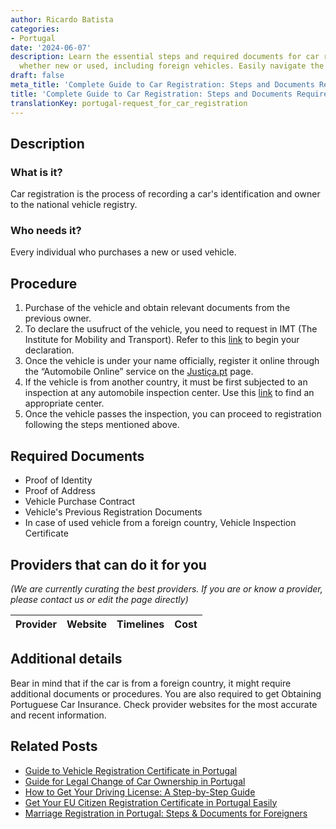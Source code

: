 ```yaml
---
author: Ricardo Batista
categories:
- Portugal
date: '2024-06-07'
description: Learn the essential steps and required documents for car registration,
  whether new or used, including foreign vehicles. Easily navigate the process.
draft: false
meta_title: 'Complete Guide to Car Registration: Steps and Documents Required'
title: 'Complete Guide to Car Registration: Steps and Documents Required'
translationKey: portugal-request_for_car_registration
---
```


## Description
### What is it?
Car registration is the process of recording a car's identification and owner to the national vehicle registry.
### Who needs it?
Every individual who purchases a new or used vehicle.

## Procedure
1. Purchase of the vehicle and obtain relevant documents from the previous owner. 
2. To declare the usufruct of the vehicle, you need to request in IMT (The Institute for Mobility and Transport). Refer to this [link](https://www.imtonline.pt/) to begin your declaration.
3. Once the vehicle is under your name officially, register it online through the “Automobile Online” service on the [Justiça.pt](https://justica.gov.pt/) page.
4. If the vehicle is from another country, it must be first subjected to an inspection at any automobile inspection center. Use this [link](https://www.imtonline.pt/) to find an appropriate center.
5. Once the vehicle passes the inspection, you can proceed to registration following the steps mentioned above.

## Required Documents
- Proof of Identity
- Proof of Address
- Vehicle Purchase Contract
- Vehicle's Previous Registration Documents
- In case of used vehicle from a foreign country, Vehicle Inspection Certificate

## Providers that can do it for you

_(We are currently curating the best providers. If you are or know a provider, please contact us or edit the page directly)_

| Provider        |     Website     |     Timelines    |       Cost      |
| :-------------: | :-------------: |  :-------------: | :-------------: |

## Additional details
Bear in mind that if the car is from a foreign country, it might require additional documents or procedures. You are also required to get Obtaining Portuguese Car Insurance. Check provider websites for the most accurate and recent information.


## Related Posts

- [Guide to Vehicle Registration Certificate in Portugal](https://tramitit.com/guides/portugal/request_for_registration_certificate/)
- [Guide for Legal Change of Car Ownership in Portugal](https://tramitit.com/guides/portugal/change_of_car_ownership/)
- [How to Get Your Driving License: A Step-by-Step Guide](https://tramitit.com/guides/portugal/request_for_driving_license/)
- [Get Your EU Citizen Registration Certificate in Portugal Easily](https://tramitit.com/guides/portugal/request_for_registration_certificate_for_eu_citizen/)
- [Marriage Registration in Portugal: Steps & Documents for Foreigners](https://tramitit.com/guides/portugal/registration_of_marriage_of_foreign_citizen_in_portugal/)
